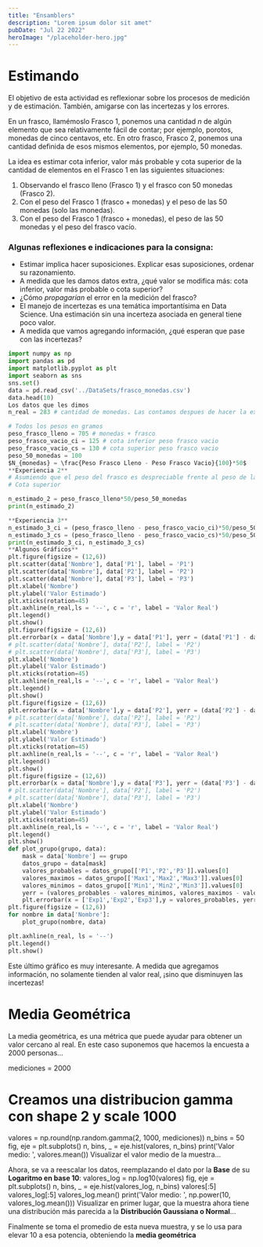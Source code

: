 ```yaml
---
title: "Ensamblers"
description: "Lorem ipsum dolor sit amet"
pubDate: "Jul 22 2022"
heroImage: "/placeholder-hero.jpg"
---
```

# Estimando 

El objetivo de esta actividad es reflexionar sobre los procesos de medición y de estimación. También, amigarse con las incertezas y los errores.

En un frasco, llamémoslo Frasco 1, ponemos una cantidad $n$ de algún elemento que sea relativamente fácil de contar; por ejemplo, porotos, monedas de cinco centavos, etc. En otro frasco, Frasco 2, ponemos una cantidad definida de esos mismos elementos, por ejemplo, 50 monedas.

La idea es estimar cota inferior, valor más probable y cota superior de la cantidad de elementos en el Frasco 1 en las siguientes situaciones:

1. Observando el frasco lleno (Frasco 1) y el frasco con 50 monedas (Frasco 2).
2. Con el peso del Frasco 1 (frasco + monedas) y el peso de las 50 monedas (solo las monedas).
3. Con el peso del Frasco 1 (frasco + monedas), el peso de las 50 monedas y el peso del frasco vacío.

### Algunas reflexiones e indicaciones para la consigna:

* Estimar implica hacer suposiciones. Explicar esas suposiciones, ordenar su razonamiento.
* A medida que les damos datos extra, ¿qué valor se modifica más: cota inferior, valor más probable o cota superior?
* ¿Cómo *propagarían* el error en la medición del frasco?
* El manejo de incertezas es una temática importantísima en Data Science. Una estimación sin una incerteza asociada en general tiene poco valor.
* A medida que vamos agregando información, ¿qué esperan que pase con las incertezas?

```python
import numpy as np
import pandas as pd
import matplotlib.pyplot as plt
import seaborn as sns
sns.set()
data = pd.read_csv('../DataSets/frasco_monedas.csv')
data.head(10)
Los datos que les dimos
n_real = 283 # cantidad de monedas. Las contamos despues de hacer la experiencia

# Todos los pesos en gramos
peso_frasco_lleno = 705 # monedas + frasco
peso_frasco_vacio_ci = 125 # cota inferior peso frasco vacio
peso_frasco_vacio_cs = 130 # cota superior peso frasco vacio
peso_50_monedas = 100 
$N_{monedas} = \frac{Peso Frasco Lleno - Peso Frasco Vacio}{100}*50$
**Experiencia 2**
# Asumiendo que el peso del frasco es despreciable frente al peso de las monedas.
# Cota superior

n_estimado_2 = peso_frasco_lleno*50/peso_50_monedas
print(n_estimado_2)

**Experiencia 3**
n_estimado_3_ci = (peso_frasco_lleno - peso_frasco_vacio_ci)*50/peso_50_monedas
n_estimado_3_cs = (peso_frasco_lleno - peso_frasco_vacio_cs)*50/peso_50_monedas
print(n_estimado_3_ci, n_estimado_3_cs)
**Algunos Gráficos**
plt.figure(figsize = (12,6))
plt.scatter(data['Nombre'], data['P1'], label = 'P1')
plt.scatter(data['Nombre'], data['P2'], label = 'P2')
plt.scatter(data['Nombre'], data['P3'], label = 'P3')
plt.xlabel('Nombre')
plt.ylabel('Valor Estimado')
plt.xticks(rotation=45)
plt.axhline(n_real,ls = '--', c = 'r', label = 'Valor Real')
plt.legend()
plt.show()
plt.figure(figsize = (12,6))
plt.errorbar(x = data['Nombre'],y = data['P1'], yerr = (data['P1'] - data['Min1'], data['Max1'] - data['P1']), fmt='o', label = 'P1')
# plt.scatter(data['Nombre'], data['P2'], label = 'P2')
# plt.scatter(data['Nombre'], data['P3'], label = 'P3')
plt.xlabel('Nombre')
plt.ylabel('Valor Estimado')
plt.xticks(rotation=45)
plt.axhline(n_real,ls = '--', c = 'r', label = 'Valor Real')
plt.legend()
plt.show()
plt.figure(figsize = (12,6))
plt.errorbar(x = data['Nombre'],y = data['P2'], yerr = (data['P2'] - data['Min2'], data['Max2'] - data['P2']), fmt='o', label = 'P2')
# plt.scatter(data['Nombre'], data['P2'], label = 'P2')
# plt.scatter(data['Nombre'], data['P3'], label = 'P3')
plt.xlabel('Nombre')
plt.ylabel('Valor Estimado')
plt.xticks(rotation=45)
plt.axhline(n_real,ls = '--', c = 'r', label = 'Valor Real')
plt.legend()
plt.show()
plt.figure(figsize = (12,6))
plt.errorbar(x = data['Nombre'],y = data['P3'], yerr = (data['P3'] - data['Min3'], data['Max3'] - data['P3']), fmt='o', label = 'P3')
# plt.scatter(data['Nombre'], data['P2'], label = 'P2')
# plt.scatter(data['Nombre'], data['P3'], label = 'P3')
plt.xlabel('Nombre')
plt.ylabel('Valor Estimado')
plt.xticks(rotation=45)
plt.axhline(n_real,ls = '--', c = 'r', label = 'Valor Real')
plt.legend()
plt.show()
def plot_grupo(grupo, data):
    mask = data['Nombre'] == grupo
    datos_grupo = data[mask]
    valores_probables = datos_grupo[['P1','P2','P3']].values[0]
    valores_maximos = datos_grupo[['Max1','Max2','Max3']].values[0]
    valores_minimos = datos_grupo[['Min1','Min2','Min3']].values[0]
    yerr = (valores_probables - valores_minimos, valores_maximos - valores_probables)
    plt.errorbar(x = ['Exp1','Exp2','Exp3'],y = valores_probables, yerr = yerr, fmt='o', label = nombre)
plt.figure(figsize = (12,6))
for nombre in data['Nombre']:
    plot_grupo(nombre, data)

plt.axhline(n_real, ls = '--')
plt.legend()
plt.show()
```
Este último gráfico es muy interesante. A medida que agregamos información, no solamente tienden al valor real, ¡sino que disminuyen las incertezas!
# Media Geométrica

La media geométrica, es una métrica que puede ayudar para obtener un valor cercano al real. En este caso suponemos que hacemos la encuesta a 2000 personas...

mediciones = 2000
# Creamos una distribucion gamma con shape 2 y scale 1000
valores = np.round(np.random.gamma(2, 1000, mediciones))
n_bins = 50
fig, eje = plt.subplots()
n, bins, _ = eje.hist(valores, n_bins)
print('Valor medio: ', valores.mean())
Visualizar el valor medio de la muestra...

Ahora, se va a reescalar los datos, reemplazando el dato por la **Base** de su **Logaritmo en base 10**:
valores_log = np.log10(valores)
fig, eje = plt.subplots()
n, bins, _ = eje.hist(valores_log, n_bins)
valores[:5]
valores_log[:5]
valores_log.mean()
print('Valor medio: ', np.power(10, valores_log.mean()))
Visualizar en primer lugar, que la muestra ahora tiene una distribución más parecida a la **Distribución Gaussiana o Normal**...

Finalmente se toma el promedio de esta nueva muestra, y se lo usa para elevar 10 a esa potencia, obteniendo la **media geométrica**